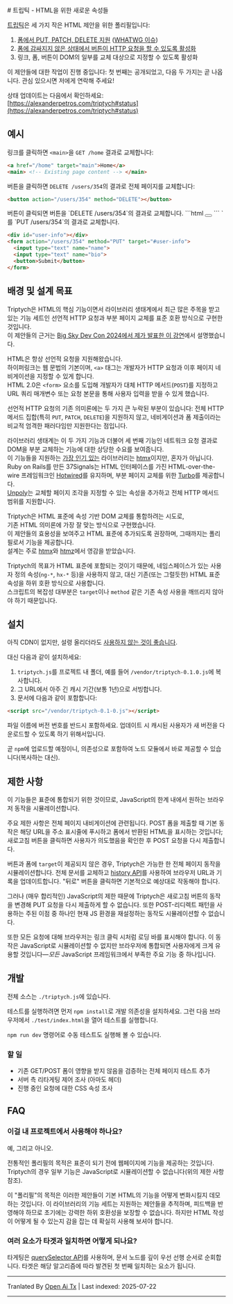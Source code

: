 <translate-content># 트립틱 - HTML을 위한 새로운 속성들

[트립틱](https://alexanderpetros.com/triptych)은 세 가지 작은 HTML 제안을 위한 폴리필입니다:

1. [폼에서 PUT, PATCH, DELETE 지원](https://alexanderpetros.com/triptych/form-http-methods) ([WHATWG 이슈](https://github.com/whatwg/html/issues/3577#issuecomment-2294931398))
2. [폼에 감싸지지 않은 상태에서 버튼이 HTTP 요청을 할 수 있도록 활성화](https://alexanderpetros.com/triptych/button-actions)
3. 링크, 폼, 버튼이 DOM의 일부를 교체 대상으로 지정할 수 있도록 활성화

이 제안들에 대한 작업이 진행 중입니다: 첫 번째는 공개되었고, 다음 두 가지는 곧 나옵니다.
관심 있으시면 저에게 연락해 주세요!

상태 업데이트는 다음에서 확인하세요: [https://alexanderpetros.com/triptych#status](https://alexanderpetros.com/triptych#status)

## 예시

링크를 클릭하면 `<main>`을 `GET /home` 결과로 교체합니다:
</translate-content>
```html
<a href="/home" target="main">Home</a>
<main> <!-- Existing page content --> </main>
```
버튼을 클릭하면 `DELETE /users/354`의 결과로 전체 페이지를 교체합니다:

```html
<button action="/users/354" method="DELETE"></button>
```
<translate-content>
버튼이 클릭되면 버튼을 `DELETE /users/354`의 결과로 교체합니다.
</translate-content>
```html
<button action="/users/354" method="DELETE" target="_this"></button>
```
<form이 제출되면, `<div id=user-info>`를 `PUT /users/354`의 결과로 교체합니다.

```html
<div id="user-info"></div>
<form action="/users/354" method="PUT" target="#user-info">
  <input type="text" name="name">
  <input type="text" name="bio">
  <button>Submit</button>
</form>
```
## 배경 및 설계 목표

Triptych은 HTML의 핵심 기능이면서 라이브러리 생태계에서 최근 많은 주목을 받고 있는 기능 세트인 선언적 HTTP 요청과 부분 페이지 교체를 표준 호환 방식으로 구현한 것입니다.  
이 제안들의 근거는 [Big Sky Dev Con 2024에서 제가 발표한 이 강연](https://unplannedobsolescence.com/blog/life-and-death-of-htmx/)에서 설명했습니다.

HTML은 항상 선언적 요청을 지원해왔습니다.  
하이퍼링크는 웹 문법의 기본이며, `<a>` 태그는 개발자가 HTTP 요청과 이후 페이지 네비게이션을 지정할 수 있게 합니다.  
HTML 2.0은 `<form>` 요소를 도입해 개발자가 대체 HTTP 메서드(`POST`)를 지정하고 URL 쿼리 매개변수 또는 요청 본문을 통해 사용자 입력을 받을 수 있게 했습니다.

선언적 HTTP 요청의 기존 의미론에는 두 가지 큰 누락된 부분이 있습니다: 전체 HTTP 메서드 집합(특히 `PUT`, `PATCH`, `DELETE`)을 지원하지 않고, 네비게이션과 폼 제출이라는 비교적 엄격한 패러다임만 지원한다는 점입니다.

라이브러리 생태계는 이 두 가지 기능과 더불어 세 번째 기능인 네트워크 요청 결과로 DOM을 부분 교체하는 기능에 대한 상당한 수요를 보여줍니다.  
이 기능들을 지원하는 [가장 인기 있는](https://risingstars.js.org/2023/en#section-framework) 라이브러리는 [htmx](https://htmx.org/)이지만, 혼자가 아닙니다.  
Ruby on Rails를 만든 37Signals는 HTML 인터페이스를 가진 HTML-over-the-wire 프레임워크인 [Hotwired](https://hotwired.dev/)를 유지하며, 부분 페이지 교체를 위한 [Turbo](https://turbo.hotwired.dev/)를 제공합니다.  
[Unpoly](https://unpoly.com/)는 교체할 페이지 조각을 지정할 수 있는 속성을 추가하고 전체 HTTP 메서드 범위를 지원합니다.

Triptych은 HTML 표준에 속성 기반 DOM 교체를 통합하려는 시도로,  
기존 HTML 의미론에 가장 잘 맞는 방식으로 구현했습니다.  
이 제안들의 효용성을 보여주고 HTML 표준에 추가되도록 권장하며, 그때까지는 폴리필로서 기능을 제공합니다.  
설계는 주로 [htmx](https://htmx.org/)와 [htmz](https://leanrada.com/htmz/)에서 영감을 받았습니다.

Triptych의 목표가 HTML 표준에 포함되는 것이기 때문에, 네임스페이스가 있는 사용자 정의 속성(`ng-*`, `hx-*` 등)을 사용하지 않고, 대신 기존(또는 그럴듯한) HTML 표준 속성을 하위 호환 방식으로 사용합니다.  
스크립트의 복잡성 대부분은 `target`이나 `method` 같은 기존 속성 사용을 깨뜨리지 않아야 하기 때문입니다.

## 설치

아직 CDN이 없지만, 설령 올리더라도 [사용하지 않는 것이 좋습니다](https://blog.wesleyac.com/posts/why-not-javascript-cdn).

대신 다음과 같이 설치하세요:

1. `triptych.js`를 프로젝트 내 폴더, 예를 들어 `/vendor/triptych-0.1.0.js`에 복사합니다.  
1. 그 URL에서 아주 긴 캐시 기간(보통 1년)으로 서빙합니다.  
1. 문서에 다음과 같이 포함합니다:




```html
<script src="/vendor/triptych-0.1-0.js"></script>
```
<translate-content>
파일 이름에 버전 번호를 반드시 포함하세요. 업데이트 시 캐시된 사용자가 새 버전을 다운로드할 수 있도록 하기 위해서입니다.

곧 `npm`에 업로드할 예정이니, 의존성으로 포함하여 노드 모듈에서 바로 제공할 수 있습니다(복사하는 대신).

## 제한 사항

이 기능들은 표준에 통합되기 위한 것이므로, JavaScript의 한계 내에서 원하는 브라우저 동작을 시뮬레이션합니다.

주요 제한 사항은 전체 페이지 내비게이션에 관련됩니다.
POST 폼을 제출할 때 기본 동작은 해당 URL을 주소 표시줄에 푸시하고 폼에서 반환된 HTML을 표시하는 것입니다;
새로고침 버튼을 클릭하면 사용자가 의도했음을 확인한 후 POST 요청을 다시 제출합니다.

버튼과 폼에 `target`이 제공되지 않은 경우, Triptych은 가능한 한 전체 페이지 동작을 시뮬레이션합니다.
전체 문서를 교체하고 [history API](https://developer.mozilla.org/en-US/docs/Web/API/History)를 사용하여
브라우저 URL과 기록을 업데이트합니다.
"뒤로" 버튼을 클릭하면 기본적으로 예상대로 작동해야 합니다.

그러나 (매우 합리적인) JavaScript의 제한 때문에 Triptych은 새로고침 버튼의 동작을 변경해 PUT 요청을 다시 제출하게 할 수 없습니다.
또한 POST-리디렉트 패턴을 사용하는 주된 이점 중 하나인 현재 JS 환경을 재설정하는 동작도 시뮬레이션할 수 없습니다.

또한 모든 요청에 대해 브라우저는 링크 클릭 시처럼 로딩 바를 표시해야 합니다.
이 동작은 JavaScript로 시뮬레이션할 수 없지만 브라우저에 통합되면 사용자에게 크게 유용할 것입니다—*모든* JavaScript 프레임워크에서 부족한 주요 기능 중 하나입니다.

## 개발

전체 소스는 `./triptych.js`에 있습니다.

테스트를 실행하려면 먼저 `npm install`로 개발 의존성을 설치하세요.
그런 다음 브라우저에서 `./test/index.html`을 열어 테스트를 실행합니다.

`npm run dev` 명령어로 수동 테스트도 실행해 볼 수 있습니다.

### 할 일

* 기존 GET/POST 폼이 영향을 받지 않음을 검증하는 전체 페이지 테스트 추가
* 서버 측 리타게팅 제어 조사 (아마도 헤더)
* 진행 중인 요청에 대한 CSS 속성 조사

## FAQ

### 이걸 내 프로젝트에서 사용해야 하나요?

예, 그리고 아니오.

전통적인 폴리필의 목적은 표준이 되기 전에 웹페이지에 기능을 제공하는 것입니다.
Triptych의 경우 일부 기능은 JavaScript로 시뮬레이션할 수 없습니다(위의 제한 사항 참조).

이 "폴리필"의 목적은 이러한 제안들이 기본 HTML의 기능을 어떻게 변화시킬지 데모하는 것입니다.
이 라이브러리의 기능 세트는 지원하는 제안들을 추적하며, 피드백을 반영해야 하므로 초기에는 강력한 하위 호환성을 보장할 수 없습니다.
하지만 HTML 작성이 어떻게 될 수 있는지 감을 잡는 데 확실히 사용해 보셔야 합니다.

### 여러 요소가 타겟과 일치하면 어떻게 되나요?

타게팅은 [querySelector API](https://developer.mozilla.org/en-US/docs/Web/API/Document/querySelector)를 사용하며, 문서 노드를 깊이 우선 선행 순서로 순회합니다.
타겟은 해당 알고리즘에 따라 발견된 첫 번째 일치하는 요소가 됩니다.
</translate-content>

---

Tranlated By [Open Ai Tx](https://github.com/OpenAiTx/OpenAiTx) | Last indexed: 2025-07-22

---